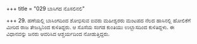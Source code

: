 +++
title = "029 ಬಾಸಿಗದ ನೊಸಲಿನಲಿ"

+++
29. ಹಣೆಯಲ್ಲಿ ಬಾಸಿಂಗದಿಂದ ಶೋಭಿಸುವ ಐವರು ಮಹೀಶ್ವರರು ಮಂಟಪದ ನೆಲದ ಹಾಸಿನಲ್ಲಿ ಹೋಲಿಕೆಗೆ ಮೀರಿದ ರಾಜ ತೇಜಸ್ಸಿನಿಂದ ಕುಳಿತಿದ್ದರು. ಆ ಸೊಸೆಯ ಸಂಗಡ ಕುಂತಿಯು ಉಲ್ಲಾಸದಿಂದ ಕುಳಿತಿದ್ದಳು. ಈ ವಿಧಾನವನ್ನು ಜನರು ಆವರಿಸಿದ ಆಶ್ಚರ್ಯದಿಂದ ನೋಡುತ್ತಿದ್ದರು.